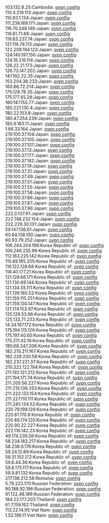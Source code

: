 103.132.8.25:Cambodia: [ovpn config](vpn/103_132_8_25.ovpn)  
110.4.218.113:Japan: [ovpn config](vpn/110_4_218_113.ovpn)  
110.93.1.134:Japan: [ovpn config](vpn/110_93_1_134.ovpn)  
111.238.189.171:Japan: [ovpn config](vpn/111_238_189_171.ovpn)  
116.70.248.148:Japan: [ovpn config](vpn/116_70_248_148.ovpn)  
116.81.71.88:Japan: [ovpn config](vpn/116_81_71_88.ovpn)  
119.83.237.74:Japan: [ovpn config](vpn/119_83_237_74.ovpn)  
121.116.78.113:Japan: [ovpn config](vpn/121_116_78_113.ovpn)  
122.208.194.123:Japan: [ovpn config](vpn/122_208_194_123.ovpn)  
124.140.197.156:Japan: [ovpn config](vpn/124_140_197_156.ovpn)  
124.18.216.114:Japan: [ovpn config](vpn/124_18_216_114.ovpn)  
126.22.21.173:Japan: [ovpn config](vpn/126_22_21_173.ovpn)  
126.73.147.202:Japan: [ovpn config](vpn/126_73_147_202.ovpn)  
147.192.22.35:Japan: [ovpn config](vpn/147_192_22_35.ovpn)  
153.204.38.233:Japan: [ovpn config](vpn/153_204_38_233.ovpn)  
160.86.72.214:Japan: [ovpn config](vpn/160_86_72_214.ovpn)  
175.128.78.35:Japan: [ovpn config](vpn/175_128_78_35.ovpn)  
175.177.45.28:Japan: [ovpn config](vpn/175_177_45_28.ovpn)  
180.147.155.77:Japan: [ovpn config](vpn/180_147_155_77.ovpn)  
180.221.130.4:Japan: [ovpn config](vpn/180_221_130_4.ovpn)  
180.22.153.8:Japan: [ovpn config](vpn/180_22_153_8.ovpn)  
180.47.254.239:Japan: [ovpn config](vpn/180_47_254_239.ovpn)  
180.9.183.11:Japan: [ovpn config](vpn/180_9_183_11.ovpn)  
1.66.33.164:Japan: [ovpn config](vpn/1_66_33_164.ovpn)  
219.100.37.104:Japan: [ovpn config](vpn/219_100_37_104.ovpn)  
219.100.37.105:Japan: [ovpn config](vpn/219_100_37_105.ovpn)  
219.100.37.107:Japan: [ovpn config](vpn/219_100_37_107.ovpn)  
219.100.37.13:Japan: [ovpn config](vpn/219_100_37_13.ovpn)  
219.100.37.177:Japan: [ovpn config](vpn/219_100_37_177.ovpn)  
219.100.37.182:Japan: [ovpn config](vpn/219_100_37_182.ovpn)  
219.100.37.19:Japan: [ovpn config](vpn/219_100_37_19.ovpn)  
219.100.37.31:Japan: [ovpn config](vpn/219_100_37_31.ovpn)  
219.100.37.49:Japan: [ovpn config](vpn/219_100_37_49.ovpn)  
219.100.37.51:Japan: [ovpn config](vpn/219_100_37_51.ovpn)  
219.100.37.55:Japan: [ovpn config](vpn/219_100_37_55.ovpn)  
219.100.37.58:Japan: [ovpn config](vpn/219_100_37_58.ovpn)  
219.100.37.86:Japan: [ovpn config](vpn/219_100_37_86.ovpn)  
219.100.37.87:Japan: [ovpn config](vpn/219_100_37_87.ovpn)  
219.100.37.96:Japan: [ovpn config](vpn/219_100_37_96.ovpn)  
222.0.137.91:Japan: [ovpn config](vpn/222_0_137_91.ovpn)  
222.148.232.154:Japan: [ovpn config](vpn/222_148_232_154.ovpn)  
222.229.30.131:Japan: [ovpn config](vpn/222_229_30_131.ovpn)  
59.147.136.61:Japan: [ovpn config](vpn/59_147_136_61.ovpn)  
60.64.138.190:Japan: [ovpn config](vpn/60_64_138_190.ovpn)  
60.93.79.252:Japan: [ovpn config](vpn/60_93_79_252.ovpn)  
106.244.204.198:Korea Republic of: [ovpn config](vpn/106_244_204_198.ovpn)  
106.246.235.98:Korea Republic of: [ovpn config](vpn/106_246_235_98.ovpn)  
112.163.225.142:Korea Republic of: [ovpn config](vpn/112_163_225_142.ovpn)  
115.88.185.205:Korea Republic of: [ovpn config](vpn/115_88_185_205.ovpn)  
116.122.128.68:Korea Republic of: [ovpn config](vpn/116_122_128_68.ovpn)  
118.40.177.21:Korea Republic of: [ovpn config](vpn/118_40_177_21.ovpn)  
121.128.66.171:Korea Republic of: [ovpn config](vpn/121_128_66_171.ovpn)  
121.130.89.144:Korea Republic of: [ovpn config](vpn/121_130_89_144.ovpn)  
121.134.55.111:Korea Republic of: [ovpn config](vpn/121_134_55_111.ovpn)  
121.139.180.52:Korea Republic of: [ovpn config](vpn/121_139_180_52.ovpn)  
121.159.115.251:Korea Republic of: [ovpn config](vpn/121_159_115_251.ovpn)  
121.159.130.147:Korea Republic of: [ovpn config](vpn/121_159_130_147.ovpn)  
121.174.153.97:Korea Republic of: [ovpn config](vpn/121_174_153_97.ovpn)  
125.129.53.96:Korea Republic of: [ovpn config](vpn/125_129_53_96.ovpn)  
125.133.71.233:Korea Republic of: [ovpn config](vpn/125_133_71_233.ovpn)  
14.34.167.172:Korea Republic of: [ovpn config](vpn/14_34_167_172.ovpn)  
175.194.115.126:Korea Republic of: [ovpn config](vpn/175_194_115_126.ovpn)  
175.197.40.65:Korea Republic of: [ovpn config](vpn/175_197_40_65.ovpn)  
175.211.42.16:Korea Republic of: [ovpn config](vpn/175_211_42_16.ovpn)  
180.68.247.206:Korea Republic of: [ovpn config](vpn/180_68_247_206.ovpn)  
182.210.211.167:Korea Republic of: [ovpn config](vpn/182_210_211_167.ovpn)  
182.226.230.58:Korea Republic of: [ovpn config](vpn/182_226_230_58.ovpn)  
182.237.221.37:Korea Republic of: [ovpn config](vpn/182_237_221_37.ovpn)  
210.222.122.194:Korea Republic of: [ovpn config](vpn/210_222_122_194.ovpn)  
211.192.121.212:Korea Republic of: [ovpn config](vpn/211_192_121_212.ovpn)  
211.194.171.74:Korea Republic of: [ovpn config](vpn/211_194_171_74.ovpn)  
211.205.56.227:Korea Republic of: [ovpn config](vpn/211_205_56_227.ovpn)  
211.215.139.253:Korea Republic of: [ovpn config](vpn/211_215_139_253.ovpn)  
211.222.133.154:Korea Republic of: [ovpn config](vpn/211_222_133_154.ovpn)  
211.227.110.111:Korea Republic of: [ovpn config](vpn/211_227_110_111.ovpn)  
211.245.134.52:Korea Republic of: [ovpn config](vpn/211_245_134_52.ovpn)  
220.79.199.129:Korea Republic of: [ovpn config](vpn/220_79_199_129.ovpn)  
220.81.170.8:Korea Republic of: [ovpn config](vpn/220_81_170_8.ovpn)  
220.86.174.120:Korea Republic of: [ovpn config](vpn/220_86_174_120.ovpn)  
220.90.22.227:Korea Republic of: [ovpn config](vpn/220_90_22_227.ovpn)  
222.116.142.23:Korea Republic of: [ovpn config](vpn/222_116_142_23.ovpn)  
49.174.239.56:Korea Republic of: [ovpn config](vpn/49_174_239_56.ovpn)  
58.234.183.217:Korea Republic of: [ovpn config](vpn/58_234_183_217.ovpn)  
58.238.0.176:Korea Republic of: [ovpn config](vpn/58_238_0_176.ovpn)  
59.24.12.69:Korea Republic of: [ovpn config](vpn/59_24_12_69.ovpn)  
59.31.152.172:Korea Republic of: [ovpn config](vpn/59_31_152_172.ovpn)  
59.6.44.36:Korea Republic of: [ovpn config](vpn/59_6_44_36.ovpn)  
59.8.175.117:Korea Republic of: [ovpn config](vpn/59_8_175_117.ovpn)  
59.9.81.132:Korea Republic of: [ovpn config](vpn/59_9_81_132.ovpn)  
217.138.212.58:Romania: [ovpn config](vpn/217_138_212_58.ovpn)  
5.79.223.170:Russian Federation: [ovpn config](vpn/5_79_223_170.ovpn)  
90.188.92.196:Russian Federation: [ovpn config](vpn/90_188_92_196.ovpn)  
91.122.48.189:Russian Federation: [ovpn config](vpn/91_122_48_189.ovpn)  
184.22.177.203:Thailand: [ovpn config](vpn/184_22_177_203.ovpn)  
61.7.159.162:Thailand: [ovpn config](vpn/61_7_159_162.ovpn)  
113.22.14.95:Viet Nam: [ovpn config](vpn/113_22_14_95.ovpn)  
1.52.196.11:Viet Nam: [ovpn config](vpn/1_52_196_11.ovpn)  
